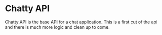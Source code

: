 # **Chatty API**

Chatty API is the base API for a chat application. This is a first cut of the api and there is much more logic and clean up to come.
